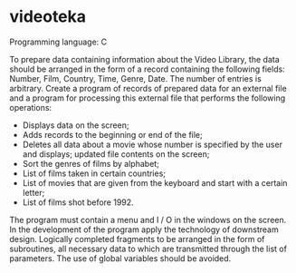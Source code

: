 # videoteka
Programming language: C

To prepare data containing information about the Video Library, the data should be arranged in the form of a record containing the 
following fields: Number, Film, Country, Time, Genre, Date. The number of entries is arbitrary. 
Create a program of records of prepared data for an external file and a program for processing this external file that 
performs the following operations: 

 - Displays data on the screen; 
 - Adds records to the beginning or end of the file;        
 - Deletes all data about a movie whose number is specified by the user and displays; updated file contents on the screen; 
 - Sort the genres of films by alphabet; 
 - List of films taken in certain countries; 
 - List of movies that are given from the keyboard and start with a certain letter; 
 - List of films shot before 1992. 

The program must contain a menu and I / O in the windows on the screen. In the development of the program apply 
the technology of downstream design. Logically completed fragments to be arranged in the form of subroutines, all necessary 
data to which are transmitted through the list of parameters. The use of global variables should be avoided.

